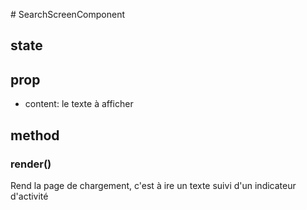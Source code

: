 # SearchScreenComponent

## state

## prop

- content: le texte à afficher

## method

### render()

Rend la page de chargement, c'est à ire un texte suivi d'un indicateur d'activité